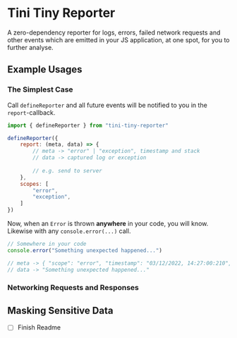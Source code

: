 # Tini Tiny Reporter

A zero-dependency reporter for logs, errors, failed network requests and other events which are emitted in your JS application, at one spot, for you to further analyse.

## Example Usages
### The Simplest Case

Call `defineReporter` and all future events will be notified to you in the `report`-callback.
```javascript
import { defineReporter } from "tini-tiny-reporter"

defineReporter({
    report: (meta, data) => {
        // meta -> "error" | "exception", timestamp and stack
        // data -> captured log or exception
		
        // e.g. send to server
    },
    scopes: [
        "error",
        "exception",
    ]
})
```

Now, when an `Error` is thrown **anywhere** in your code, you will know. Likewise with any `console.error(...)` call.

```javascript
// Somewhere in your code
console.error("Something unexpected happened...")

// meta -> { "scope": "error", "timestamp": "03/12/2022, 14:27:00:210", "stacktrace": [...] }
// data -> "Something unexpected happened..."
```

### Networking Requests and Responses

## Masking Sensitive Data

- [ ] Finish Readme